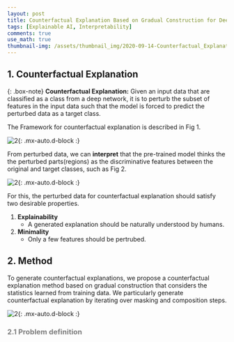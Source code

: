 ```yaml
---
layout: post
title: Counterfactual Explanation Based on Gradual Construction for Deep Networks
tags: [Explainable AI, Interpretability]
comments: true
use_math: true
thumbnail-img: /assets/thumbnail_img/2020-09-14-Counterfactual_Explanation_Based_on_Gradual_Construction_for_Deep_Networks/post.PNG
---
```


## 1. Counterfactual Explanation </span>

{: .box-note}
**Counterfactual Explanation:** Given an input data that are classified as a class from a deep network, it is to perturb the subset of features in the input data such that the model is
forced to predict the perturbed data as a target class.

The Framework for counterfactual explanation is described in Fig 1. 


![2](https://da2so.github.io/assets/post_img/2020-09-14-Counterfactual_Explanation_Based_on_Gradual_Construction_for_Deep_Networks/1.png){: .mx-auto.d-block :}

From perturbed data, we can **interpret** that the pre-trained model thinks the the perturbed parts(regions) as the discriminative features between the original and target classes, such as Fig 2. 

![2](https://da2so.github.io/assets/post_img/2020-09-14-Counterfactual_Explanation_Based_on_Gradual_Construction_for_Deep_Networks/2.png){: .mx-auto.d-block :}


For this, the perturbed data for counterfactual explanation should satisfy two desirable properties.

1. **Explainability**
	- A generated explanation should be naturally understood by humans.
2. **Minimality**
	- Only a few features should be pertrubed.


## 2. Method

To generate counterfactual explanations, we propose a counterfactual explanation method based on gradual construction that considers the statistics learned from training data. We particularly generate counterfactual explanation by iterating over masking and composition steps.

![2](https://da2so.github.io/assets/post_img/2020-09-14-Counterfactual_Explanation_Based_on_Gradual_Construction_for_Deep_Networks/3.png){: .mx-auto.d-block :}


### <span style="color:gray"> 2.1 Problem definition </span>